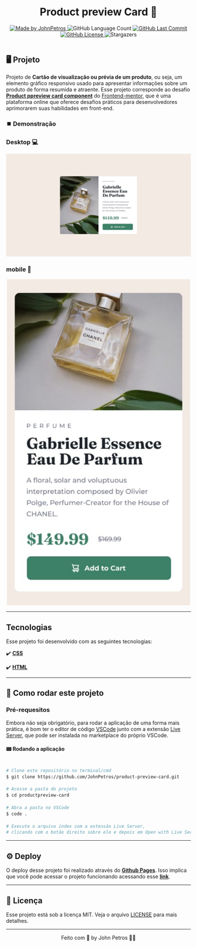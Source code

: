 <h1 align="center">
    Product preview Card 🎴
</h1>

<div align="center">
   <a href="https://github.com/JohnPetros">
      <img alt="Made by JohnPetros" src="https://img.shields.io/badge/made%20by-JohnPetros-blueviolet">
   </a>
   <img alt="GitHub Language Count" src="https://img.shields.io/github/languages/count/JohnPetros/product-preview-card">
   <a href="https://github.com/JohnPetros/product-preview-card/commits/main">
      <img alt="GitHub Last Commit" src="https://img.shields.io/github/last-commit/JohnPetros/product-preview-card">
   </a>
  </a>
   </a>
   <a href="https://github.com/JohnPetros/product-preview-card/blob/main/LICENSE.md">
      <img alt="GitHub License" src="https://img.shields.io/github/license/JohnPetros/product-preview-card">
   </a>
    <img alt="Stargazers" src="https://img.shields.io/github/stars/JohnPetros/product-preview-card?style=social">
</div>

<br>

## 🖥️ Projeto

Projeto de **Cartão de visualização ou prévia de um produto**, ou seja, um elemento gráfico responsivo usado para apresentar informações sobre um produto de forma resumida e atraente. Esse projeto corresponde ao desafio [**Product ppreview card component**](https://www.frontendmentor.io/challenges/product-preview-card-component-GO7UmttRfa) do [Frontend-mentor](https://www.frontendmentor.io/), que é uma plataforma online que oferece desafios práticos para desenvolvedores aprimorarem suas habilidades em front-end.

### ⏹️ Demonstração

### Desktop 💻

<div align="center">
  <img width="750" alt="Imagem de demonstração do projeto versão desktop" src="./design/desktop-design.jpg" />
</div>

### mobile 📱

<div align="center">
  <img width="500" alt="Imagem de demonstração do projeto versão mobile" src="./design/mobile-design.jpg" />
</div>

---

## Tecnologias

Esse projeto foi desenvolvido com as seguintes tecnologias:

✔️ **[CSS](https://developer.mozilla.org/pt-BR/docs/Web/CSS)**

✔️ **[HTML](https://developer.mozilla.org/pt-BR/docs/Web/HTML)**

---

## 🚀 Como rodar este projeto

### Pré-requesitos

Embora não seja obrigatório, para rodar a aplicação de uma forma mais prática, é bom ter o editor de código [VSCode](https://code.visualstudio.com/) junto com a extensão [Live Server](https://marketplace.visualstudio.com/items?itemName=ritwickdey.LiveServer), que pode ser instalada no marketplace do próprio VSCode.

#### 📟 Rodando a aplicação

```bash

# Clone este repositório no terminal/cmd
$ git clone https://github.com/JohnPetros/product-preview-card.git

# Acesse a pasta do projeto
$ cd productpreview-card

# Abra a pasta no VSCode
$ code .

# Execute o arquivo index com a extensão Live Server,
# clicando com o botão direito sobre ele e depois em Open with Live Server

```

---

## ⚙️ Deploy

O deploy desse projeto foi realizado através do **[Github Pages](https://pages.github.com/)**. Isso implica que você pode acessar o projeto funcionando acessando esse **[link](https://johnpetros.github.io/product-preview-card/)**.

---

## 📝 Licença

Esse projeto está sob a licença MIT. Veja o arquivo [LICENSE](LICENSE) para mais detalhes.

---

<p align="center">
   Feito com 💜 by John Petros 👋🏻
</p>
